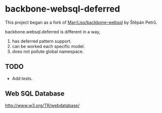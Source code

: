 # backbone-websql-deferred

This project began as a fork of [MarrLiss/backbone-websql](https://github.com/MarrLiss/backbone-websql) by Štěpán Petrů.

backbone.websql.deferred is different in a way,

1. has deferred pattern support.
1. can be worked each specific model.
1. does not pollute global namespace.

## TODO

* Add tests.

## Web SQL Database

http://www.w3.org/TR/webdatabase/
